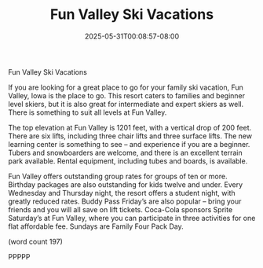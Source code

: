 ﻿---
title: "Fun Valley Ski Vacations"
date: 2025-05-31T00:08:57-08:00
description: "ski vacations Tips for Web Success"
featured_image: "/images/ski vacations.jpg"
tags: ["ski vacations"]
---

Fun Valley Ski Vacations

If you are looking for a great place to go for your 
family ski vacation, Fun Valley, Iowa is the place to 
go. This resort caters to families and beginner level 
skiers, but it is also great for intermediate and expert 
skiers as well. There is something to suit all levels at 
Fun Valley. 

The top elevation at Fun Valley is 1201 feet, with a 
vertical drop of 200 feet. There are six lifts, including 
three chair lifts and three surface lifts. The new 
learning center is something to see – and experience 
if you are a beginner. Tubers and snowboarders are 
welcome, and there is an excellent terrain park 
available. Rental equipment, including tubes and boards, 
is available.

Fun Valley offers outstanding group rates for groups 
of ten or more. Birthday packages are also 
outstanding for kids twelve and under. Every 
Wednesday and Thursday night, the resort offers a 
student night, with greatly reduced rates. Buddy Pass 
Friday’s are also popular – bring your friends and you 
will all save on lift tickets. Coca-Cola sponsors Sprite 
Saturday’s at Fun Valley, where you can participate in 
three activities for one flat affordable fee. Sundays are 
Family Four Pack Day.

(word count 197)

PPPPP




